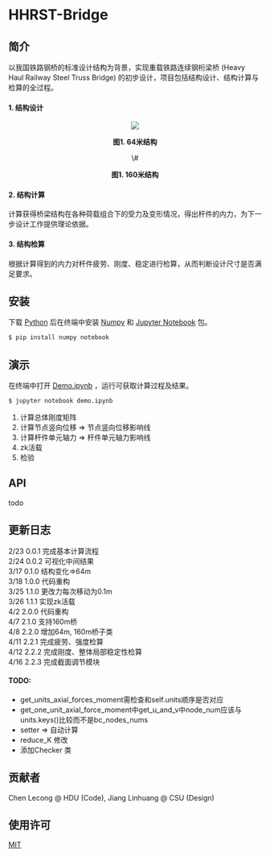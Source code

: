 # HHRST-Bridge 

## 简介
以我国铁路钢桥的标准设计结构为背景，实现重载铁路连续钢桁梁桥 (Heavy Haul Railway Steel Truss Bridge) 的初步设计，项目包括结构设计、结构计算与检算的全过程。
#### 1. 结构设计
<div align=center>
<img src=https://user-images.githubusercontent.com/26713883/79548331-dc3c2d80-80c7-11ea-9d3e-e154fbd4b98e.jpg></img>
<p><b>图1. 64米结构</b></p>
\#
<p><b>图1. 160米结构</b></p>
</div>


#### 2. 结构计算  
计算获得桥梁结构在各种荷载组合下的受力及变形情况，得出杆件的内力，为下一步设计工作提供理论依据。
#### 3. 结构检算 
根据计算得到的内力对杆件疲劳、刚度、稳定进行检算，从而判断设计尺寸是否满足要求。  



## 安装
下载 [Python](https://www.python.org/) 后在终端中安装 [Numpy](https://www.numpy.org.cn/) 和 [Jupyter Notebook](https://jupyter.org/) 包。  
```sh 
$ pip install numpy notebook
```



## 演示
在终端中打开 [Demo.ipynb](Demo-v2.2.3.ipynb) ，运行可获取计算过程及结果。
```sh 
$ jupyter notebook demo.ipynb
```

1. 计算总体刚度矩阵
2. 计算节点竖向位移 => 节点竖向位移影响线
3. 计算杆件单元轴力 => 杆件单元轴力影响线
4. zk活载
5. 检验
  



## API

todo



## 更新日志

2/23  0.0.1  完成基本计算流程  
2/24  0.0.2  可视化中间结果  
3/17  0.1.0  结构变化=>64m  
3/18  1.0.0  代码重构   
3/25  1.1.0  更改力每次移动为0.1m  
3/26  1.1.1  实现zk活载  
4/2   2.0.0  代码重构  
4/7   2.1.0  支持160m桥  
4/8   2.2.0  增加64m, 160m桥子类  
4/11  2.2.1  完成疲劳、强度检算  
4/12  2.2.2  完成刚度、整体局部稳定性检算  
4/16  2.2.3  完成截面调节模块  

#### TODO:

- get_units_axial_forces_moment需检查和self.units顺序是否对应
- get_one_unit_axial_force_moment中get_u_and_v中node_num应该与units.keys()比较而不是bc_nodes_nums
- setter => 自动计算
- reduce_K 修改
- 添加Checker 类




## 贡献者

Chen Lecong @ HDU (Code), Jiang Linhuang @ CSU (Design)



## 使用许可

[MIT](LICENSE)
